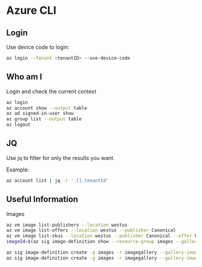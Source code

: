# Azure CLI

## Login

Use device code to login:

 ``` sh
az login --tenant <tenantID> --use-device-code
```

## Who am I

Login and check the current context

 ``` sh
az login
az account show --output table
az ad signed-in-user show
az group list --output table
az logout
```

## JQ

Use jq to filter for only the results you want.

Example:

 ``` sh
az account list | jq -r '.[].tenantId'
```

## Useful Information

Images

 ``` sh
az vm image list-publishers --location westus
az vm image list-offers --location westus --publisher Canonical
az vm image list-skus --location westus --publisher Canonical --offer UbuntuServer
imageId=$(az sig image-definition show --resource-group images --gallery-name imagegallery --gallery-image-definition ubuntu_standard --query id --output tsv)

az sig image-definition create -g images -r imagegallery --gallery-image-definition MyImage --publisher Me --offer Ubuntu --sku 18.04 --os-type linux
az sig image-definition create -g images -r imagegallery --gallery-image-definition MyImage --publisher Me --offer Windows --sku mysku --os-type windows
```
